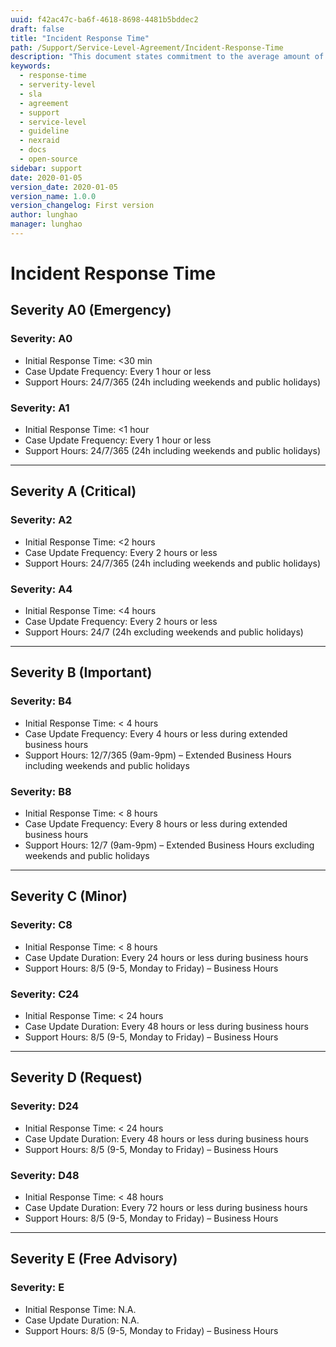 ```yaml
---
uuid: f42ac47c-ba6f-4618-8698-4481b5bddec2
draft: false
title: "Incident Response Time"
path: /Support/Service-Level-Agreement/Incident-Response-Time
description: "This document states commitment to the average amount of time between the receving a support request and the first action taken to repair the incident."
keywords: 
  - response-time
  - serverity-level
  - sla
  - agreement
  - support
  - service-level
  - guideline
  - nexraid
  - docs
  - open-source
sidebar: support
date: 2020-01-05
version_date: 2020-01-05
version_name: 1.0.0
version_changelog: First version
author: lunghao
manager: lunghao
---
```


# Incident Response Time

## Severity A0 (Emergency)

### Severity: A0
* Initial Response Time: <30 min
* Case Update Frequency: Every 1 hour or less
* Support Hours: 24/7/365 (24h including weekends and public holidays)

### Severity: A1
* Initial Response Time: <1 hour
* Case Update Frequency: Every 1 hour or less
* Support Hours: 24/7/365 (24h including weekends and public holidays)

<hr/>

## Severity A (Critical)

### Severity: A2
* Initial Response Time: <2 hours
* Case Update Frequency: Every 2 hours or less
* Support Hours: 24/7/365 (24h including weekends and public holidays)

### Severity: A4
* Initial Response Time: <4 hours
* Case Update Frequency: Every 2 hours or less
* Support Hours: 24/7 (24h excluding weekends and public holidays)

<hr/>

## Severity B (Important)

### Severity: B4
* Initial Response Time: < 4 hours
* Case Update Frequency: Every 4 hours or less during extended business hours
* Support Hours: 12/7/365 (9am-9pm) – Extended Business Hours including weekends and public holidays

### Severity: B8
* Initial Response Time: < 8 hours
* Case Update Frequency: Every 8 hours or less during extended business hours
* Support Hours: 12/7 (9am-9pm) – Extended Business Hours excluding weekends and public holidays

<hr/>

## Severity C (Minor)

### Severity: C8
* Initial Response Time: < 8 hours
* Case Update Duration: Every 24 hours or less during business hours
* Support Hours: 8/5 (9-5, Monday to Friday) – Business Hours

### Severity: C24
* Initial Response Time: < 24 hours
* Case Update Duration: Every 48 hours or less during business hours
* Support Hours: 8/5 (9-5, Monday to Friday) – Business Hours

<hr/>

## Severity D (Request)

### Severity: D24
* Initial Response Time: < 24 hours
* Case Update Duration: Every 48 hours or less during business hours
* Support Hours: 8/5 (9-5, Monday to Friday) – Business Hours

### Severity: D48
* Initial Response Time: < 48 hours
* Case Update Duration: Every 72 hours or less during business hours
* Support Hours: 8/5 (9-5, Monday to Friday) – Business Hours

<hr/>

## Severity E (Free Advisory)

### Severity: E
* Initial Response Time: N.A.
* Case Update Duration: N.A.
* Support Hours: 8/5 (9-5, Monday to Friday) – Business Hours
